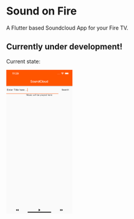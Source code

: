 # Sound on Fire

A Flutter based Soundcloud App for your Fire TV.

## Currently under development!

Current state:

<img width="35%" screenshot src="screenshots/flutter_01.png">